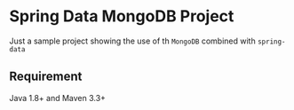 # Spring Data MongoDB Project
Just a sample project showing the use of th `MongoDB` combined with `spring-data` 

## Requirement
Java 1.8+ and Maven 3.3+
